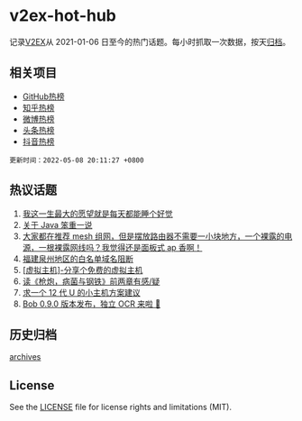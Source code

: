# v2ex-hot-hub

 记录[V2EX](https://www.v2ex.com/)从 2021-01-06 日至今的热门话题。每小时抓取一次数据，按天[归档](archives)。
 
 ## 相关项目

- [GitHub热榜](https://github.com/snaildev/github-hot-hub)
- [知乎热榜](https://github.com/snaildev/zhihu-hot-hub)
- [微博热榜](https://github.com/snaildev/weibo-hot-hub)
- [头条热榜](https://github.com/snaildev/toutiao-hot-hub)
- [抖音热榜](https://github.com/snaildev/douyin-hot-hub)


 `更新时间：2022-05-08 20:11:27 +0800`

## 热议话题

1. [我这一生最大的愿望就是每天都能睡个好觉](https://www.v2ex.com/t/851523)
1. [关于 Java 笨重一说](https://www.v2ex.com/t/851477)
1. [大家都在推荐 mesh 组网，但是摆放路由器不需要一小块地方，一个裸露的电源，一根裸露网线吗？我觉得还是面板式 ap 香啊！](https://www.v2ex.com/t/851454)
1. [福建泉州地区的白名单域名阻断](https://www.v2ex.com/t/851525)
1. [[虚拟主机]-分享个免费的虚拟主机](https://www.v2ex.com/t/851530)
1. [读《枪炮，病菌与钢铁》前两章有感/疑](https://www.v2ex.com/t/851538)
1. [求一个 12 代 U 的小主机方案建议](https://www.v2ex.com/t/851506)
1. [Bob 0.9.0 版本发布，独立 OCR 来啦 🎉](https://www.v2ex.com/t/851543)

## 历史归档

[archives](archives)

## License

See the [LICENSE](LICENSE) file for license rights and limitations (MIT).
